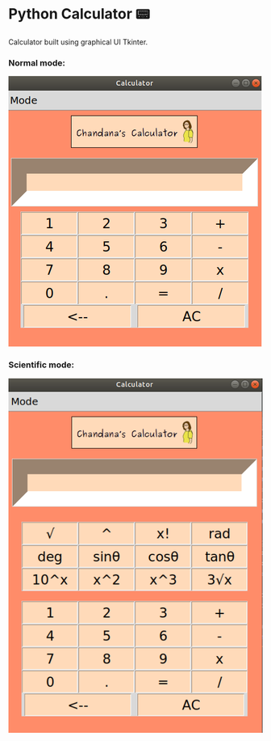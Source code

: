 # Python Calculator :pager:

Calculator built using graphical UI Tkinter.
### Normal mode:
![](nor_new.png)

### Scientific mode:
![](sci_new.png)
